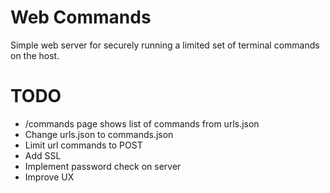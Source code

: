 # Web Commands

Simple web server for securely running a limited set of
terminal commands on the host.

# TODO

* /commands page shows list of commands from urls.json
* Change urls.json to commands.json
* Limit url commands to POST
* Add SSL
* Implement password check on server
* Improve UX
